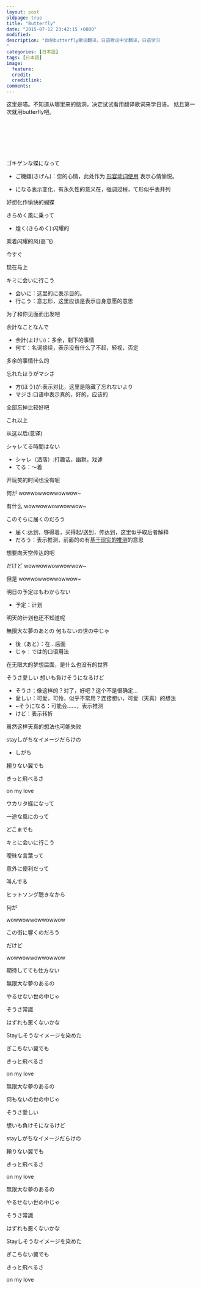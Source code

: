 ```yaml
---
layout: post
oldpage: true
title: "Butterfly"
date: "2015-07-12 23:42:15 +0800"
modified: 
description: "自制butterfly歌词翻译，日语歌词中文翻译，日语学习
"
categories: [日本語]
tags: [日本語]
image:
  feature: 
  credit: 
  creditlink: 
comments: 
---
```


这里是喵。不知道从哪里来的脑洞，决定试试看用翻译歌词来学日语。
姑且第一次就用butterfly吧。

<iframe frameborder="no" border="0" marginwidth="0" marginheight="0"　width=330 height=86　src="http://music.163.com/outchain/player?type=2&id=28850500&auto=1&height=66"></iframe>

ゴキゲンな蝶になって

- ご機嫌(きげん)：您的心情，此处作为
[形容动词使用](http://zhidao.baidu.com/link?url=K6Zg3FMdC5_c4jexM-p4XDnGTBaDsvG8bWUmBCDVVpBfSoh4Y4omElIFuyDxlCLOb834JQE6ONSQPqHaZfGLJa)
表示心情愉悦。

- になる表示变化，有永久性的意义在，强调过程，て形似乎表并列

好想化作愉快的蝴蝶



きらめく風に乗って

- 煌く(きらめく):闪耀的

乘着闪耀的风(高飞)


今すぐ

现在马上


キミに会いに行こう

- 会いに：这里的に表示目的。
- 行こう：意志形，这里应该是表示自身意愿的意思


为了和你见面而出发吧

余計なことなんで

- 余計(よけい)：多余，剩下的事情
- 何て：名词接续，表示没有什么了不起，轻视，否定

多余的事情什么的


忘れたほうがマシさ

- 方(ほう)が:表示对比，这里是隐藏了忘れないより
- マジさ:口语中表示真的，好的，应该的

全部忘掉比较好吧


これ以上

从这以后(意译)


シャレてる時間はない

- シャレ（洒落）:打趣话，幽默，戏谑
- てる：〜着

开玩笑的时间也没有呢


何が wowwowwowwowwow~

有什么 wowwowwowwowwow~


このそらに届くのだろう

- 届く:达到，够得着，买得起/送到，传达到，这里似乎取后者解释
- だろう：表示推测，前面的の有[基于现实的推测](http://www.qianchengriben.com/2012/0422/14484.html)的意思

想要向天空传达的吧

だけど wowwowwowwowwow~

但是 wowwowwowwowwow~


明日の予定はもわからない

- 予定：计划

明天的计划也还不知道呢


無限大な夢のあとの 何もないの世の中じゃ

- 後（あと）：在...后面
- じゃ：では的口语用法

在无限大的梦想后面，是什么也没有的世界

そうさ愛しい 想いも負けそうになるけど
- そうさ：像这样的？对了，好吧？这个不是很确定...
- 愛しい：可爱，可怜，似乎不常用？连接想い，可爱（天真）的想法
- ~そうになる：可能会……，表示推测
- けど：表示转折

虽然这样天真的想法也可能失败


stayしがちなイメージだらけの

- しがち

頼りない翼でも

きっと飛べるさ

on my love


ウカリタ蝶になって

一途な風にのって

どこまでも

キミに会いに行こう


曖昧な言葉って

意外に便利だって

叫んでる

ヒットソング聴きなから


何が

wowwowwowwowwow

この街に響くのだろう

だけど

wowwowwowwowwow

期待してても仕方ない


無限大な夢のあるの

やるせない世の中じゃ

そうさ常識

はずれも悪くないかな

Stayしそうなイメージを染めた

ぎこちない翼でも

きっと飛べるさ

on my love


無限大な夢のあるの

何もないの世の中じゃ

そうさ愛しい

想いも負けそになるけど

stayしがちなイメージだらけの

頼りない翼でも

きっと飛べるさ

on my love


無限大な夢のあるの

やるせない世の中じゃ

そうさ常識

はずれも悪くないかな

Stayしそうなイメージを染めた

ぎこちない翼でも

きっと飛べるさ

on my love
